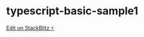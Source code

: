 # typescript-basic-sample1

[Edit on StackBlitz ⚡️](https://stackblitz.com/edit/typescript-basic-sample1)